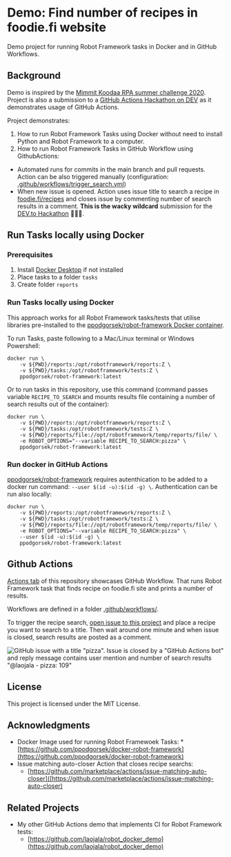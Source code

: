 
# Demo: Find number of recipes in foodie.fi website

Demo project for running Robot Framework tasks in Docker and in GitHub Workflows.

## Background

Demo is inspired by the [Mimmit Koodaa RPA summer challenge 2020](https://mimmitkoodaa.ohjelmistoebusiness.fi/blogi/rpa-summer-challenge/). Project is also a submission to a [GitHub Actions Hackathon on DEV](https://dev.to/devteam/announcing-the-github-actions-hackathon-on-dev-3ljn) as it demonstrates usage of GitHub Actions.

Project demonstrates:

1. How to run Robot Framework Tasks using Docker without need to install Python and Robot Framework to a computer.
2. How to run Robot Framework Tasks in GitHub Workflow using GithubActions:
* Automated runs for commits in the main branch and pull requests. Action can be also triggered manually (configuration:  [.github/workflows/trigger_search.yml](.github/workflows/trigger_search.yml))
* When new issue is opened. Action uses issue title to search a recipe in [foodie.fi/recipes](https://www.foodie.fi/recipes) and closes issue by commenting number of search results in a comment. **This is the wacky wildcard** submission for the  [DEV.to Hackathon](https://dev.to/devteam/announcing-the-github-actions-hackathon-on-dev-3ljn) 🍕🍝🥕.

## Run Tasks locally using Docker

### Prerequisites

1. Install [Docker Desktop](https://www.docker.com/products/docker-desktop) if not installed
2. Place tasks to a folder `tasks`
3. Create folder `reports`

### Run Tasks locally using Docker

This approach works for all Robot Framework tasks/tests that utilise libraries pre-installed to the [ppodgorsek/robot-framework Docker container](https://hub.docker.com/r/ppodgorsek/robot-framework).

To run Tasks, paste following to a Mac/Linux terminal or Windows Powershell:

```
docker run \
    -v ${PWD}/reports:/opt/robotframework/reports:Z \
    -v ${PWD}/tasks:/opt/robotframework/tests:Z \
    ppodgorsek/robot-framework:latest
```

Or to run tasks in this repository, use this command (command passes variable `RECIPE_TO_SEARCH` and mounts results file containing a number of search results out of the container):

```
docker run \
    -v ${PWD}/reports:/opt/robotframework/reports:Z \
    -v ${PWD}/tasks:/opt/robotframework/tests:Z \
    -v ${PWD}/reports/file://opt/robotframework/temp/reports/file/ \
    -e ROBOT_OPTIONS="--variable RECIPE_TO_SEARCH:pizza" \
    ppodgorsek/robot-framework:latest
```

### Run docker in GitHub Actions

[ppodgorsek/robot-framework](https://hub.docker.com/r/ppodgorsek/robot-framework) requires autenthication to be added to a docker run command: `--user $(id -u):$(id -g) \`. Authentication can be run also locally:

```
docker run \
    -v ${PWD}/reports:/opt/robotframework/reports:Z \
    -v ${PWD}/tasks:/opt/robotframework/tests:Z \
    -v ${PWD}/reports/file://opt/robotframework/temp/reports/file/ \
    -e ROBOT_OPTIONS="--variable RECIPE_TO_SEARCH:pizza" \
    --user $(id -u):$(id -g) \
    ppodgorsek/robot-framework:latest
```

## Github Actions

[Actions tab](https://github.com/laojala/rpa_challenge/actions) of this repository showcases GitHub Workflow. That runs Robot Framework task that finds recipe on foodie.fi site and prints a number of results. 

Workflows are defined in a folder [.github/workflows/](.github/workflows/).

To trigger the recipe search, [open issue to this project](https://github.com/laojala/rpa_challenge/issues) and place a recipe you want to search to a title. Then wait around one minute and when issue is closed, search results are posted as a comment.
 
![GitHub issue with a title "pizza". Issue is closed by a "GitHub Actions bot" and reply message contains user mention and number of search results "@laojala - pizza: 109"](rpa_github_actions.png "Issue search")

## License

This project is licensed under the MIT License.

## Acknowledgments

* Docker Image used for running Robot Framewoek Tasks:
    *[https://github.com/ppodgorsek/docker-robot-framework](https://github.com/ppodgorsek/docker-robot-framework)
* Issue matching auto-closer Action that closes recipe searchs:
    * [https://github.com/marketplace/actions/issue-matching-auto-closer]([https://github.com/marketplace/actions/issue-matching-auto-closer)
    
## Related Projects

* My other GitHub Actions demo that implements CI for Robot Framework tests:
    * [https://github.com/laojala/robot_docker_demo](https://github.com/laojala/robot_docker_demo)



